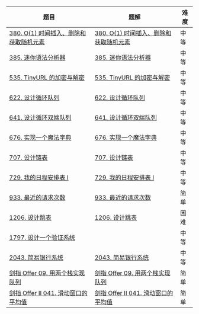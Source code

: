 | 题目                                                         | 题解                                                         | 难度 |
| ------------------------------------------------------------ | ------------------------------------------------------------ | ---- |
| [380. O(1) 时间插入、删除和获取随机元素](https://leetcode-cn.com/problems/insert-delete-getrandom-o1/) | [380. O(1) 时间插入、删除和获取随机元素](https://github.com/ZonzeeLi/LeetCode/blob/master/index/371-380/380.%20O(1)%20%E6%97%B6%E9%97%B4%E6%8F%92%E5%85%A5%E3%80%81%E5%88%A0%E9%99%A4%E5%92%8C%E8%8E%B7%E5%8F%96%E9%9A%8F%E6%9C%BA%E5%85%83%E7%B4%A0.md) | 中等 |
| [385. 迷你语法分析器](https://leetcode-cn.com/problems/mini-parser/) | [385. 迷你语法分析器](https://github.com/ZonzeeLi/LeetCode/blob/master/index/381-390/385.%20%E8%BF%B7%E4%BD%A0%E8%AF%AD%E6%B3%95%E5%88%86%E6%9E%90%E5%99%A8.md) | 中等 |
| [535. TinyURL 的加密与解密](https://leetcode.cn/problems/encode-and-decode-tinyurl/) | [535. TinyURL 的加密与解密](https://github.com/ZonzeeLi/LeetCode/blob/master/index/531-540/535.%20TinyURL%20%E7%9A%84%E5%8A%A0%E5%AF%86%E4%B8%8E%E8%A7%A3%E5%AF%86.md) | 中等 |
| [622. 设计循环队列](https://leetcode.cn/problems/design-circular-queue/) | [622. 设计循环队列](https://github.com/ZonzeeLi/LeetCode/blob/master/index/621-630/622.%20%E8%AE%BE%E8%AE%A1%E5%BE%AA%E7%8E%AF%E9%98%9F%E5%88%97.md) | 中等 |
| [641. 设计循环双端队列](https://leetcode.cn/problems/design-circular-deque/) | [641. 设计循环双端队列](https://github.com/ZonzeeLi/LeetCode/blob/master/index/641-650/641.%20%E8%AE%BE%E8%AE%A1%E5%BE%AA%E7%8E%AF%E5%8F%8C%E7%AB%AF%E9%98%9F%E5%88%97.md) | 中等 |
| [676. 实现一个魔法字典](https://leetcode.cn/problems/implement-magic-dictionary/) | [676. 实现一个魔法字典](https://github.com/ZonzeeLi/LeetCode/blob/master/index/671-680/676.%20%E5%AE%9E%E7%8E%B0%E4%B8%80%E4%B8%AA%E9%AD%94%E6%B3%95%E5%AD%97%E5%85%B8.md) | 中等 |
| [707. 设计链表](https://leetcode.cn/problems/design-linked-list/) | [707. 设计链表](https://github.com/ZonzeeLi/LeetCode/blob/master/index/701-710/707.%20%E8%AE%BE%E8%AE%A1%E9%93%BE%E8%A1%A8.md) | 中等 |
| [729. 我的日程安排表 I](https://leetcode.cn/problems/my-calendar-i/) | [729. 我的日程安排表 I](https://github.com/ZonzeeLi/LeetCode/blob/master/index/721-730/729.%20%E6%88%91%E7%9A%84%E6%97%A5%E7%A8%8B%E5%AE%89%E6%8E%92%E8%A1%A8%20I.md) | 中等 |
| [933. 最近的请求次数](https://leetcode-cn.com/problems/number-of-recent-calls/) | [933. 最近的请求次数](https://github.com/ZonzeeLi/LeetCode/blob/master/index/931-940/933.%20%E6%9C%80%E8%BF%91%E7%9A%84%E8%AF%B7%E6%B1%82%E6%AC%A1%E6%95%B0.md) | 简单 |
| [1206. 设计跳表](https://leetcode.cn/problems/design-skiplist/) | [1206. 设计跳表](https://github.com/ZonzeeLi/LeetCode/blob/master/index/1201-1210/1206.%20%E8%AE%BE%E8%AE%A1%E8%B7%B3%E8%A1%A8.md) | 困难 |
| [1797. 设计一个验证系统](https://leetcode.cn/problems/design-authentication-manager/) |                                                              | 中等 |
| [2043. 简易银行系统](https://leetcode-cn.com/problems/simple-bank-system/) | [2043. 简易银行系统](https://github.com/ZonzeeLi/LeetCode/blob/master/index/2041-2050/2043.%20%E7%AE%80%E6%98%93%E9%93%B6%E8%A1%8C%E7%B3%BB%E7%BB%9F.md) | 中等 |
| [剑指 Offer 09. 用两个栈实现队列](https://leetcode-cn.com/problems/yong-liang-ge-zhan-shi-xian-dui-lie-lcof/) | [剑指 Offer 09. 用两个栈实现队列](https://github.com/ZonzeeLi/LeetCode/blob/master/index/%E5%89%91%E6%8C%87Offer/%E5%89%91%E6%8C%87%20Offer%2009.%20%E7%94%A8%E4%B8%A4%E4%B8%AA%E6%A0%88%E5%AE%9E%E7%8E%B0%E9%98%9F%E5%88%97.md) | 简单 |
| [剑指 Offer II 041. 滑动窗口的平均值](https://leetcode.cn/problems/qIsx9U/) | [剑指 Offer II 041. 滑动窗口的平均值](https://github.com/ZonzeeLi/LeetCode/blob/master/index/剑指Offer%20Ⅱ/剑指%20Offer%20II%20041.%20滑动窗口的平均值.md) | 简单 |

